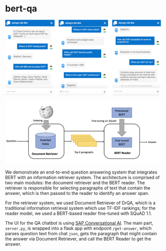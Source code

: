 # bert-qa

![Alt text](misc/chatbot.png?raw=true "Chatbot UI")

![Alt text](misc/architecture.png?raw=true "System Architecture")


We demonstrate an end-to-end question answering system that integrates BERT with an information retriever system. The architecture is comprised of two main modules: the document retriever and the BERT reader. The retriever is responsible for selecting paragraphs of text that contain the answer, which is then passed to the reader to identify an answer span.

For the retriever system, we used Document Retriever of DrQA, which is a traditional information retrieval system which use TF-IDF rankings; for the reader model, we used a BERT-based reader fine-tuned with SQuAD 1.1.

The UI for the QA chatbot is using [SAP Conversational AI](https://cai.tools.sap/). The main part, `server.py`, is wrapped into a flask app with endpoint `/get-answer`, which parses question text from chat `json`, gets the paragraph that might contain the answer via Document Retriever, and call the BERT Reader to get the answer. 
